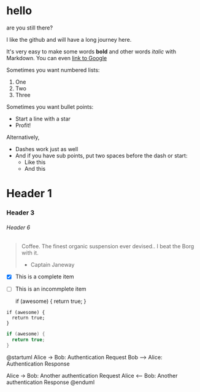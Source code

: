 # hello
are you still there?

I like the github and will have a long journey here.

It's very easy to make some words **bold** and other words *italic* with Markdown. 
You can even [link to Google](http://google.com)

Sometimes you want numbered lists:

1. One
2. Two
3. Three

Sometimes you want bullet points:

* Start a line with a star
* Profit!

Alternatively,

- Dashes work just as well
- And if you have sub points, put two spaces before the dash or start:
  - Like this
  - And this
  
# Header 1

### Header 3

###### Header 6

> Coffee. The finest organic suspension ever devised.. I beat the Borg with it.
> - Captain Janeway

- [x] This is a complete item
- [ ] This is an incommplete item

  if (awesome) {
    return true;
  }
  
```
if (awesome) {
  return true;
}
```

``` java
if (awesome) {
  return true;
}
```

@startuml
Alice -> Bob: Authentication Request
Bob --> Alice: Authentication Response

Alice -> Bob: Another authentication Request
Alice <-- Bob: Another authentication Response
@enduml
